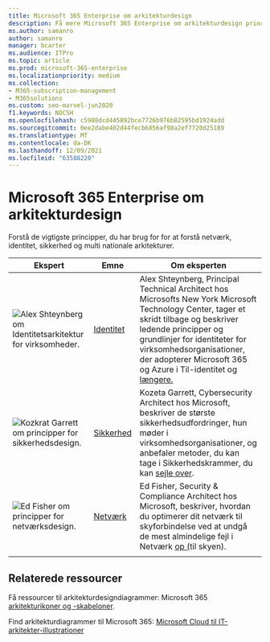 ```yaml
---
title: Microsoft 365 Enterprise om arkitekturdesign
description: Få mere Microsoft 365 Enterprise om arkitekturdesign principper fra eksperter inden for identitet, cybersikkerhed og netværk.
ms.author: samanro
author: samanro
manager: bcarter
ms.audience: ITPro
ms.topic: article
ms.prod: microsoft-365-enterprise
ms.localizationpriority: medium
ms.collection:
- M365-subscription-management
- M365solutions
ms.custom: seo-marvel-jun2020
f1.keywords: NOCSH
ms.openlocfilehash: c5988dcd445892bce7726b976b82595bd1924add
ms.sourcegitcommit: 0ee2dabe402d44fecb6856af98a2ef7720d25189
ms.translationtype: MT
ms.contentlocale: da-DK
ms.lasthandoff: 12/09/2021
ms.locfileid: "63588220"
---
```

# <a name="microsoft-365-enterprise-architecture-design-principles"></a>Microsoft 365 Enterprise om arkitekturdesign

Forstå de vigtigste principper, du har brug for for at forstå netværk, identitet, sikkerhed og multi nationale arkitekturer.

| Ekspert | Emne | Om eksperten |
|---------|---------|---------|
|![Alex Shteynberg om Identitetsarkitektur for virksomheder.](../media/solutions-architecture-center/identity-and-beyond-alex-shteynberg.jpg)   |    [Identitet](identity-design-principles.md)     | Alex Shteynberg, Principal Technical Architect hos Microsofts New York Microsoft Technology Center, tager et skridt tilbage og beskriver ledende principper og grundlinjer for identiteter for virksomhedsorganisationer, der adopterer Microsoft 365 og Azure i Til-identitet og [længere.](identity-design-principles.md) |
| ![Kozkrat Garrett om principper for sikkerhedsdesign.](../media/solutions-architecture-center/kozeta-garrett-security.jpg)   |     [Sikkerhed](security-design-principles.md)    |  Kozeta Garrett, Cybersecurity Architect hos Microsoft, beskriver de største sikkerhedsudfordringer, hun møder i virksomhedsorganisationer, og anbefaler metoder, du kan tage i Sikkerhedskrammer, du kan [sejle over](security-design-principles.md).  |
| ![Ed Fisher om principper for netværksdesign.](../media/solutions-architecture-center/ed-fisher-networking.jpg)    |       [Netværk](networking-design-principles.md)  |   Ed Fisher, Security & Compliance Architect hos Microsoft, beskriver, hvordan du optimerer dit netværk til skyforbindelse ved at undgå de mest almindelige fejl i Netværk [op (](networking-design-principles.md)til skyen).       |
|    |         |         |

## <a name="related-resources"></a>Relaterede ressourcer

Få ressourcer til arkitekturdesigndiagrammer: Microsoft 365 [arkitekturikoner og -skabeloner](architecture-icons-templates.md).

Find arkitekturdiagrammer til Microsoft 365: [Microsoft Cloud til IT-arkitekter-illustrationer](cloud-architecture-models.md)
